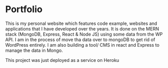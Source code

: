 # Portfolio
This is my personal website which features code example, websites and applications that I have developed over the years. It is done on the MERN stack (MongoDB, Express, React & Node JS) using some data from the WP API. I am in the process of move tha data over to mongoDB to get rid of WordPress entirely. I am also building a tool/ CMS in react and Express to manage the data in Mongo.

This project was just deployed as a service on Heroku
